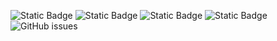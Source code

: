 ![Static Badge](https://img.shields.io/badge/blacklists-60-000000) ![Static Badge](https://img.shields.io/badge/blacklisted-2670831-cc0000) ![Static Badge](https://img.shields.io/badge/whitelisted-2245-00CC00) ![Static Badge](https://img.shields.io/badge/streaming_blacklist-28107-000000) ![GitHub issues](https://img.shields.io/github/issues/fabriziosalmi/blacklists)
